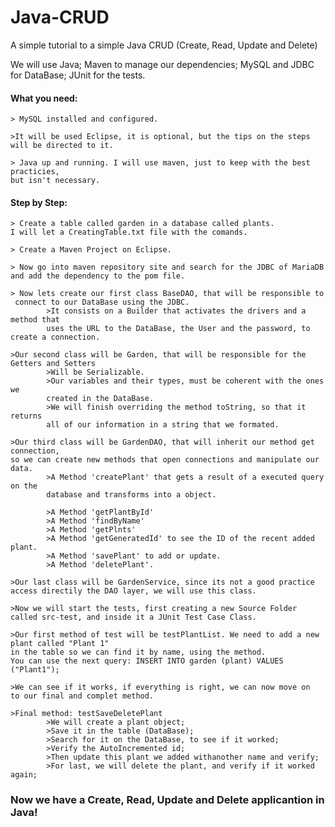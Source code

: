 # Java-CRUD
A simple tutorial to a simple Java CRUD (Create, Read, Update and Delete)

We will use Java; Maven to manage our dependencies; MySQL and JDBC for DataBase; JUnit for the tests.

#### What you need:
	> MySQL installed and configured.

	>It will be used Eclipse, it is optional, but the tips on the steps will be directed to it.

	> Java up and running. I will use maven, just to keep with the best practicies,
	but isn't necessary.
 
#### Step by Step:
	> Create a table called garden in a database called plants.
	I will let a CreatingTable.txt file with the comands.

	> Create a Maven Project on Eclipse.

	> Now go into maven repository site and search for the JDBC of MariaDB 
	and add the dependency to the pom file.

	> Now lets create our first class BaseDAO, that will be responsible to 
	 connect to our DataBase using the JDBC.
			>It consists on a Builder that activates the drivers and a method that 
			uses the URL to the DataBase, the User and the password, to create a connection.

	>Our second class will be Garden, that will be responsible for the Getters and Setters
			>Will be Serializable.
			>Our variables and their types, must be coherent with the ones we 
			created in the DataBase.
			>We will finish overriding the method toString, so that it returns 
			all of our information in a string that we formated.

	>Our third class will be GardenDAO, that will inherit our method get connection, 
	so we can create new methods that open connections and manipulate our data.
			>A Method 'createPlant' that gets a result of a executed query on the 
			database and transforms into a object.

			>A Method 'getPlantById'
			>A Method 'findByName'
			>A Method 'getPlnts'
			>A Method 'getGeneratedId' to see the ID of the recent added plant.
			>A Method 'savePlant' to add or update.
			>A Method 'deletePlant'.

	>Our last class will be GardenService, since its not a good practice 
	access directily the DAO layer,	we will use this class.  

	>Now we will start the tests, first creating a new Source Folder 
	called src-test, and inside it a JUnit Test Case Class.

	>Our first method of test will be testPlantList. We need to add a new plant called "Plant 1" 
	in the table so we can find	it by name, using the method. 
	You can use the next query: INSERT INTO garden (plant) VALUES ("Plant1");

	>We can see if it works, if everything is right, we can now move on 
	to our final and complet method.

	>Final method: testSaveDeletePlant 
			>We will create a plant object;
			>Save it in the table (DataBase);
			>Search for it on the DataBase, to see if it worked;
			>Verify the AutoIncremented id;
			>Then update this plant we added withanother name and verify;
			>For last, we will delete the plant, and verify if it worked again;



### Now we have a Create, Read, Update and Delete applicantion in Java!
 


	
